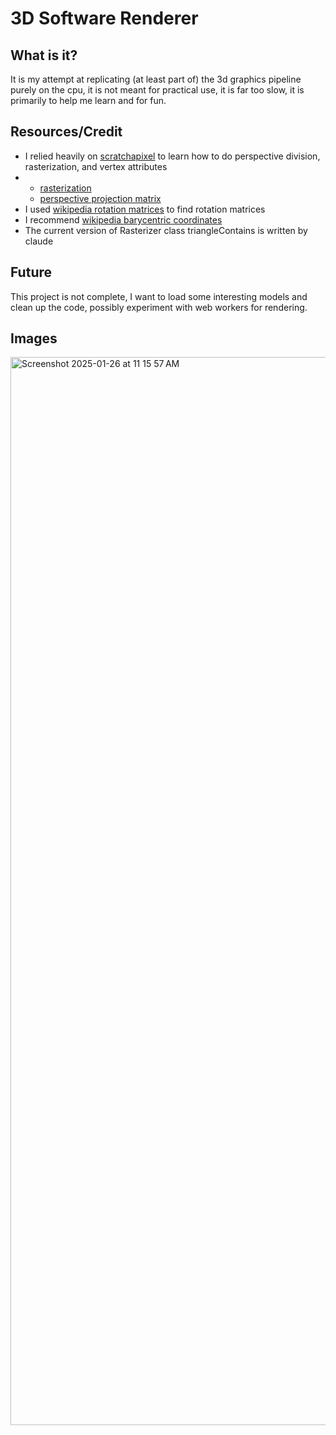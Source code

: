 # 3D Software Renderer

## What is it?
It is my attempt at replicating (at least part of) the 3d graphics pipeline purely on the cpu, it is not meant for practical use, it is far too slow, it is primarily to help me learn and for fun.

## Resources/Credit
- I relied heavily on [scratchapixel](scratchapixel.com) to learn how to do perspective division, rasterization, and vertex attributes
- - [rasterization](https://www.scratchapixel.com/lessons/3d-basic-rendering/rasterization-practical-implementation/perspective-correct-interpolation-vertex-attributes.html)
  - [perspective projection matrix](https://www.scratchapixel.com/lessons/3d-basic-rendering/perspective-and-orthographic-projection-matrix/building-basic-perspective-projection-matrix.html)
- I used [wikipedia rotation matrices](https://en.wikipedia.org/wiki/Rotation_matrix) to find rotation matrices  
- I recommend [wikipedia barycentric coordinates](https://en.wikipedia.org/wiki/Barycentric_coordinate_system) 
- The current version of Rasterizer class triangleContains is written by claude
  
## Future
This project is not complete, I want to load some interesting models and clean up the code, possibly experiment with web workers for rendering.

## Images
<img width="1709" alt="Screenshot 2025-01-26 at 11 15 57 AM" src="https://github.com/user-attachments/assets/52ca7f14-9235-47c6-9105-8bde3b624736" />
